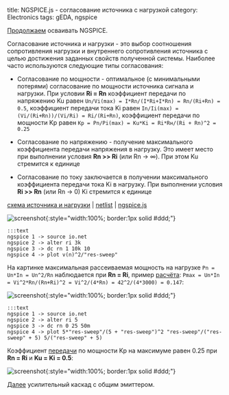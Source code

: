 title: NGSPICE.js - согласование источника с нагрузкой
category: Electronics
tags: gEDA, ngspice

[Продолжаем]({filename}../2016-10-28-ngspice-introduction/2016-10-28-ngspice-introduction.md) осваивать NGSPICE.

Согласование источника и нагрузки - это выбор соотношения сопротивления нагрузки и внутреннего сопротивления источника с целью достижения заданных свойств полученной системы. Наиболее часто используются следующие типы согласования:

 - Согласование по мощности - оптимальное (с минимальными потерями) согласование по мощности источника сигнала и нагрузки. При условии **Ri = Rn** коэффициент передачи по напряжению Ku равен ```Un/Vi(max) = I*Rn/(I*Ri+I*Rn) = Rn/(Ri+Rn) = 0.5```, коэффициент передачи тока Ki равен ```In/Ii(max) = (Vi/(Ri+Rn))/(Vi/Ri) = Ri/(Ri+Rn)```, коэффициент передачи по мощности Kp равен ```Kp = Pn/Pi(max) = Ku*Ki = Ri*Rн/(Ri + Rn)^2 = 0.25```

 - Согласование по напряжению - получение максимального коэффициента передачи напряжения в нагрузку. Это имеет место при выполнении условия **Rn >> Ri** (или Rn -> ∞). При этом Ku стремится к единице

 - Согласование по току заключается в получении максимального коэффициента передачи тока Ki в нагрузку. При выполнении условия **Ri >> Rn** (или Rn -> 0) Ki стремится к единице

[схема источника и нагрузки]({attach}io.sch) | [netlist]({attach}io.net) | [ngspice.js](https://ngspice.js.org/?gist=a6fae4b564d851c5f1759643dc279823)

![screenshot]({attach}show-img-io.png){:style="width:100%; border:1px solid #ddd;"}

    :::text
    ngspice 1 -> source io.net
    ngspice 2 -> alter ri 3k
    ngspice 3 -> dc rn 1 10k 10
    ngspice 4 -> plot v(n)^2/"res-sweep"

На картинке максимальная рассеиваемая мощность на нагрузке ```Pn = Un*In = Un^2/Rn``` наблюдается при **Rn = Ri**, пример [расчёта](https://bc.js.org/): ```Pmax = Un*In = Vi^2*Rn/(Rn+Ri)^2 = Vi^2/(4*Rn) = 42^2/(4*3000) = 0.147```:

![screenshot]({attach}io-canvas-u2.png){:style="width:100%; border:1px solid #ddd;"}

    :::text
    ngspice 1 -> source io.net
    ngspice 2 -> alter ri 5
    ngspice 3 -> dc rn 0 25 50m
    ngspice 4 -> plot 5*"res-sweep"/(5 + "res-sweep")^2 "res-sweep"/("res-sweep" + 5) 5/("res-sweep" + 5)

Коэффициент [передачи](https://ngspice.js.org/?gist=02707f2545ae01e6202d6ed48ff10493) по мощности Kp на максимуме равен 0.25 при **Rn = Ri** и **Ku = Ki = 0.5**:

![screenshot]({attach}io-canvas.png){:style="width:100%; border:1px solid #ddd;"}

[Далее]({filename}../2016-11-07-bipolar-common-emitter/2016-11-07-bipolar-common-emitter.md) усилительный каскад с общим эмиттером.